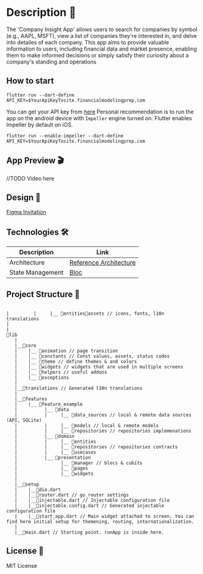 # Description 📃

The 'Company Insight App' allows users to search for companies by symbol (e.g., AAPL,
MSFT), view a list of companies they're interested in, and delve into detailes of each
company. This app aims to provide valuable information to users, including financial data and
market presence, enabling them to make informed decisions or simply satisfy their curiosity
about a company's standing and operations

## How to start

```
flutter run --dart-define API_KEY=$YourApiKeyTosite.financialmodelingprep.com
```

You can get your API key from [here](https://financialmodelingprep.com/developer/docs/)
Personal recommendation is to run the app on the android device with `Impeller` engine turned on.
Flutter enables Impeller by default on iOS.

```
flutter run --enable-impeller --dart-define API_KEY=$YourApiKeyTosite.financialmodelingprep.com
```

## App Preview 🎬

//TODO Video here

## Design 🎨

[Figma Invitation](https://www.figma.com/file/KByBJJhCMzdsvbLa8cuOwI/Untitled?type=design&node-id=0%3A1&mode=design&t=g4tJmtDAfOroKqz4-1)

## Technologies 🛠


| Description      | Link                                                                                                                             |
| ---------------- | -------------------------------------------------------------------------------------------------------------------------------- |
| Architecture     | [Reference Architecture](https://resocoder.com/2019/08/27/flutter-tdd-clean-architecture-course-1-explanation-project-structure) |
| State Management | [Bloc](https://pub.dev/packages/bloc)                                                                                            |

## Project Structure 📁

```

|	      |     |__ 📁entities📁assets // icons, fonts, l10n translations
|  
|
📁lib
   |
   |__📁core
   |	|__ 📁animation // page transition
   |	|__ 📁constants // Const values, assets, status codes
   |	|__ 📁theme // define themes & and colors
   |	|__ 📁widgets // widgets that are used in multiple screens
   |	|__ 📁helpers // useful addons
   |	|__ 📁exceptions 
   |
   |__📁translations // Generated l10n translations
   |
   |__📁features
   |	|__ 📁feature_example
   |	      |__ 📁data
   |	      |     |__ 📁data_sources // local & remote data sources (API, SQLite)
   |	      |     |__ 📁models // local & remote models
   |	      |     |__ 📁repositories // repositories implemenations
   |	      |__ 📁domain
   |	      |     |__ 📁entities
   |	      |     |__ 📁repositories // repositories contracts
   |	      |     |__ 📁usecases
   |	      |__ 📁presentation
   |	            |__ 📁manager // blocs & cubits
   |	            |__ 📁pages
   |	            |__ 📁widgets
   |
   |__📁setup
   |    |__📄dio.dart
   |    |__📄router.dart // go_router settings
   |    |__📄injectable.dart // Injectable configuration file
   |    |__📄injectable.config.dart // Generated injectable configuration file
   |    |__📄start_app.dart // Main widget attached to screen. You can find here initial setup for themening, routing, internationalization.
   |
   |__📄main.dart // Starting point. runApp is inside here.
```

## License 📄

MIT License
